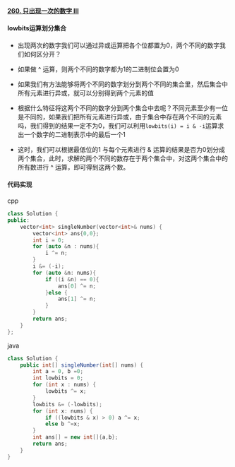 #### [260. 只出现一次的数字 III](https://leetcode.cn/problems/single-number-iii/)



#### lowbits运算划分集合

- 出现两次的数字我们可以通过异或运算把各个位都置为0，两个不同的数字我们如何区分开？
- 如果做 ^ 运算，则两个不同的数字都为1的二进制位会置为0
- 如果我们有方法能够将两个不同的数字划分到两个不同的集合里，然后集合中所有元素进行异或，就可以分别得到两个元素的值
- 根据什么特征将这两个不同的数字分到两个集合中去呢？不同元素至少有一位是不同的，如果我们把所有元素进行异或，由于集合中存在两个不同的元素吗，我们得到的结果一定不为0，我们可以利用`lowbits(i) = i & -i`运算求出一个数字的二进制表示中的最后一个1

- 这时，我们可以根据最低位的1 与每个元素进行 & 运算的结果是否为0划分成两个集合，此时，求解的两个不同的数存在于两个集合中，对这两个集合中的所有数进行 ^ 运算，即可得到这两个数。

#### 代码实现

cpp

```cpp
class Solution {
public:
    vector<int> singleNumber(vector<int>& nums) {
        vector<int> ans{0,0};
        int i = 0;
        for (auto &n : nums){
            i ^= n;
        }
        i &= (-i);
        for (auto &n: nums){
            if ((i &n) == 0){
                ans[0] ^= n;
            }else {
                ans[1] ^= n;
            }
        }
        return ans;
    }
};
```



java

```java
class Solution {
    public int[] singleNumber(int[] nums) {
        int a = 0, b =0;
        int lowbits = 0;
        for (int x : nums) {
            lowbits ^= x;
        }
        lowbits &= (-lowbits);
        for (int x: nums) {
            if ((lowbits & x) > 0) a ^= x;
            else b ^=x;
        }
        int ans[] = new int[]{a,b};
        return ans;
    }
}
```


